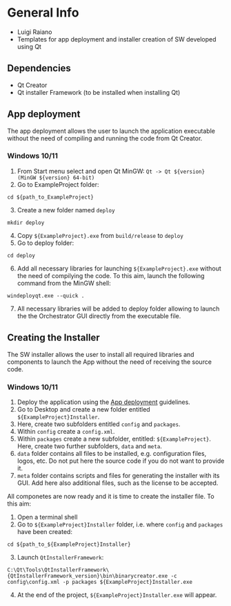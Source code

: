 # General Info
- Luigi Raiano
- Templates for app deployment and installer creation of SW developed using Qt

## Dependencies
- Qt Creator
- Qt installer Framework (to be installed when installing Qt)

## App deployment
The app deployment allows the user to launch the application executable without the need of compiling and running the code from Qt Creator.

### Windows 10/11
1. From Start menu select and open Qt MinGW: `Qt -> Qt ${version} (MinGW ${version} 64-bit)`
2. Go to ExampleProject folder:
```
cd ${path_to_ExampleProject}
```
3. Create a new folder named `deploy`
```
mkdir deploy
```
4. Copy `${ExampleProject}.exe` from `build/release` to `deploy`
5. Go to deploy folder:
```
cd deploy
```
6. Add all necessary libraries for launching `${ExampleProject}.exe` without the need of compilying the code. To this aim, launch the following command from the  MinGW shell:
```
windeployqt.exe --quick .
```
7. All necessary libraries will be added to deploy folder allowing to launch the the Orchestrator GUI directly from the executable file.

## Creating the Installer
The SW installer allows the user to install all required libraries and components to launch the App without the need of receiving the source code.

### Windows 10/11
1. Deploy the application using the [App deployment](#App-deployment) guidelines.
2. Go to Desktop and create a new folder entitled `${ExampleProject}Installer`.
3. Here, create two subfolders entitled `config` and `packages`.
4. Within `config` create a `config.xml`.
5. Within `packages` create a new subfolder, entitled: `${ExampleProject}`. Here, create two further subfolders, `data` and `meta`.
6. `data` folder contains all files to be installed, e.g. configuration files, logos, etc. Do not put here the source code if you do not want to provide it.
7. `meta` folder contains scripts and files for generating the installer with its GUI. Add here also additional files, such as the license to be accepted.

All componetes are now ready and it is time to create the installer file. To this aim:
1. Open a terminal shell
2. Go to `${ExampleProject}Installer` folder, i.e. where `config` and `packages` have been created:
```
cd ${path_to_${ExampleProject}Installer}
```
3. Launch `QtInstallerFramework`:
```
C:\Qt\Tools\QtInstallerFramework\{QtInstallerFramework_version}\bin\binarycreator.exe -c config\config.xml -p packages ${ExampleProject}Installer.exe
```
4. At the end of the project, `${ExampleProject}Installer.exe` will appear.